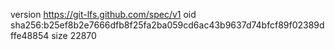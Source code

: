 version https://git-lfs.github.com/spec/v1
oid sha256:b25ef8b2e7666dfb8f25fa2ba059cd6ac43b9637d74bfcf89f02389dffe48854
size 22870
